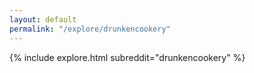 ```yaml
---
layout: default
permalink: "/explore/drunkencookery"
---
```


{% include explore.html subreddit="drunkencookery" %}
